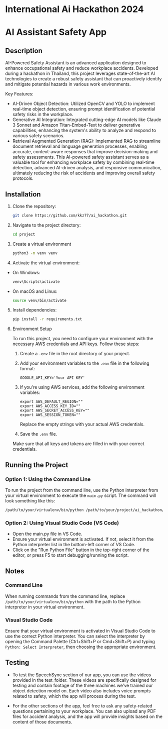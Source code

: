 # International Ai Hackathon 2024
# AI Assistant Safety App
## Description
AI-Powered Safety Assistant is an advanced application designed to enhance occupational safety and reduce workplace accidents. Developed during a hackathon in Thailand, this project leverages state-of-the-art AI technologies to create a robust safety assistant that can proactively identify and mitigate potential hazards in various work environments.

Key Features:
- AI-Driven Object Detection: Utilized OpenCV and YOLO to implement real-time object detection, ensuring prompt identification of potential safety risks in the workplace.
- Generative AI Integration: Integrated cutting-edge AI models like Claude 3 Sonnet and Amazon Titan-Embed-Text to deliver generative capabilities, enhancing the system's ability to analyze and respond to various safety scenarios.
- Retrieval Augmented Generation (RAG): Implemented RAG to streamline document retrieval and language generation processes, enabling accurate, context-aware responses that improve decision-making and safety assessments.
This AI-powered safety assistant serves as a valuable tool for enhancing workplace safety by combining real-time detection, advanced AI-driven analysis, and responsive communication, ultimately reducing the risk of accidents and improving overall safety protocols.

## Installation
1. Clone the repository:
    ```bash
    git clone https://github.com/kkz77/ai_hackathon.git
    ```
2. Navigate to the project directory:
    ```bash
    cd project
    ```
    
3. Create a virtual environment
     ```bash
     python3 -m venv venv

4. Activate the virtual environment:
  - On Windows:
    ```bash
    venv\Scripts\activate
    ```
    
  - On macOS and Linux:
    ```bash
    source venv/bin/activate
    ```

5. Install dependencies:
    ```bash
    pip install -r requirements.txt
    ```
6. Environment Setup
    
    To run this project, you need to configure your environment with the necessary AWS credentials and API keys. Follow these steps:
    
    1. Create a `.env` file in the root directory of your project.
    2. Add your environment variables to the `.env` file in the following format:
    
        ```plaintext
        GOOGLE_API_KEY='Your API KEY'
        ```
    
    3. If you're using AWS services, add the following environment variables:
    
        ```plaintext
        export AWS_DEFAULT_REGION=""
        export AWS_ACCESS_KEY_ID=""
        export AWS_SECRET_ACCESS_KEY=""
        export AWS_SESSION_TOKEN=""
        ```
    
        Replace the empty strings with your actual AWS credentials.
    
    4. Save the `.env` file.
    
    Make sure that all keys and tokens are filled in with your correct credentials.


## Running the Project

### Option 1: Using the Command Line

To run the project from the command line, use the Python interpreter from your virtual environment to execute the `main.py` script. The command will look something like this:

```bash
/path/to/your/virtualenv/bin/python /path/to/your/project/ai_hackathon/main.py
```

### Option 2: Using Visual Studio Code (VS Code)

- Open the main.py file in VS Code.
- Ensure your virtual environment is activated. If not, select it from the Python interpreter list in the bottom-left corner of VS Code.
- Click on the "Run Python File" button in the top-right corner of the editor, or press F5 to start debugging/running the script.

  
## Notes

### Command Line

When running commands from the command line, replace `/path/to/your/virtualenv/bin/python` with the path to the Python interpreter in your virtual environment.

### Visual Studio Code

Ensure that your virtual environment is activated in Visual Studio Code to use the correct Python interpreter. You can select the interpreter by opening the Command Palette (Ctrl+Shift+P or Cmd+Shift+P) and typing `Python: Select Interpreter`, then choosing the appropriate environment.

## Testing

- To test the SpeechSync section of our app, you can use the videos provided in the test_folder. These videos are specifically designed for testing and contain footage of the three machines we've trained our object detection model on. Each video also includes voice prompts related to safety, which the app will process during the test.

- For the other sections of the app, feel free to ask any safety-related questions pertaining to your workplace. You can also upload any PDF files for accident analysis, and the app will provide insights based on the content of those documents.
